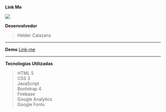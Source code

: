 ﻿**Link Me**


![](https://fiverr-res.cloudinary.com/images/q_auto,f_auto/gigs/118854279/original/522283446db3c2f2f47865aeb3191a857b0a2baf/design-websites-with-html-css-javascript-bootstrap.png)

 **Desenvolvedor**
 >Helder Calazans
 
 ****
**Demo** [Link-me](https://heldercalazans.github.io/linkme/)
****

**Tecnologias Utilizadas**
>HTML 5  
>CSS 3  
>JavaScript  
>Bootstrap 4  
>Firebase  
>Google Analytics  
>Google Fonts

